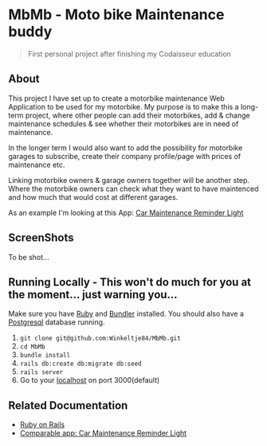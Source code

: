 # MbMb - Moto bike Maintenance buddy
> First personal project after finishing my Codaisseur education

## About
This project I have set up to create a motorbike maintenance Web Application to be used for my motorbike.
My purpose is to make this a long-term project, where other people can add their motorbikes, add & change maintenance schedules & see whether their motorbikes are in need of maintenance.

In the longer term I would also want to add the possibility for motorbike garages to subscribe, create their company profile/page with prices of maintenance etc.

Linking motorbike owners & garage owners together will be another step. Where the motorbike owners can check what they want to have maintenced and how much that would cost at different garages.

As an example I'm looking at this App: [Car Maintenance Reminder Light](https://play.google.com/store/apps/details?id=com.cooloy.OilChangeSchedule)

## ScreenShots
To be shot...

## Running Locally - This won't do much for you at the moment... just warning you...
Make sure you have [Ruby](https://www.ruby-lang.org/en/) and [Bundler](http://bundler.io/) installed.
You should also have a [Postgresql](https://www.postgresql.org/) database running.

  1. `git clone git@github.com:Winkeltje84/MbMb.git`
  2. `cd MbMb`
  3. `bundle install`
  4. `rails db:create db:migrate db:seed`
  5. `rails server`
  6. Go to your [localhost](http://localhost:3000) on port 3000(default)

## Related Documentation
  * [Ruby on Rails](http://rubyonrails.org/)
  * [Comparable app: Car Maintenance Reminder Light](https://play.google.com/store/apps/details?id=com.cooloy.OilChangeSchedule)
